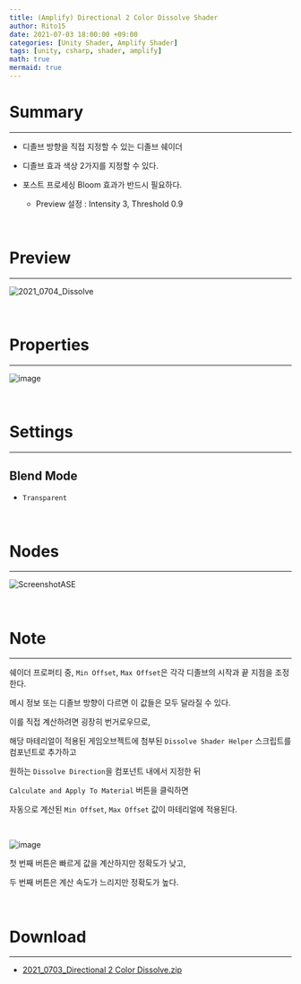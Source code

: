 ```yaml
---
title: (Amplify) Directional 2 Color Dissolve Shader
author: Rito15
date: 2021-07-03 18:00:00 +09:00
categories: [Unity Shader, Amplify Shader]
tags: [unity, csharp, shader, amplify]
math: true
mermaid: true
---
```


# Summary
---

- 디졸브 방향을 직접 지정할 수 있는 디졸브 쉐이더

- 디졸브 효과 색상 2가지를 지정할 수 있다.

- 포스트 프로세싱 Bloom 효과가 반드시 필요하다.
  - Preview 설정 : Intensity 3, Threshold 0.9

<br>

# Preview
---

![2021_0704_Dissolve](https://user-images.githubusercontent.com/42164422/124363829-aa859700-dc78-11eb-9ec4-a875cd7230e4.gif)

<br>

# Properties
---

![image](https://user-images.githubusercontent.com/42164422/124363842-cbe68300-dc78-11eb-8830-13e81def11d2.png)

<br>

# Settings
---

## Blend Mode
 - `Transparent`

<br>

# Nodes
---

![ScreenshotASE](https://user-images.githubusercontent.com/42164422/124362158-55dd1e80-dc6e-11eb-9fa0-739f44e46108.png)

<br>

# Note
---

쉐이더 프로퍼티 중, `Min Offset`, `Max Offset`은 각각 디졸브의 시작과 끝 지점을 조정한다.

메시 정보 또는 디졸브 방향이 다르면 이 값들은 모두 달라질 수 있다.

이를 직접 계산하려면 굉장히 번거로우므로,

해당 마테리얼이 적용된 게임오브젝트에 첨부된 `Dissolve Shader Helper` 스크립트를 컴포넌트로 추가하고

원하는 `Dissolve Direction`을 컴포넌트 내에서 지정한 뒤

`Calculate and Apply To Material` 버튼을 클릭하면

자동으로 계산된 `Min Offset`, `Max Offset` 값이 마테리얼에 적용된다.

<br>

![image](https://user-images.githubusercontent.com/42164422/124364399-42d14b00-dc7c-11eb-9ddd-860aa898b1f1.png)

첫 번째 버튼은 빠르게 값을 계산하지만 정확도가 낮고,

두 번째 버튼은 계산 속도가 느리지만 정확도가 높다.

<br>

# Download
---

- [2021_0703_Directional 2 Color Dissolve.zip](https://github.com/rito15/Images/files/6835078/2021_0703_Directional.2.Color.Dissolve.zip)

<br>



